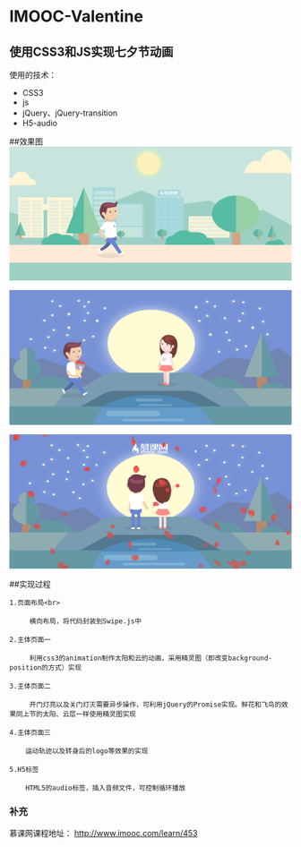 # IMOOC-Valentine
## 使用CSS3和JS实现七夕节动画

使用的技术：
* CSS3
* js
* jQuery、jQuery-transition
* H5-audio

##效果图
![效果图一](https://github.com/SryanZY/IMOOC-Valentine/raw/master/WebContent/images/xiaoguotu1.png)

![效果图二](https://github.com/SryanZY/IMOOC-Valentine/raw/master/WebContent/images/xiaoguotu3.png)

![效果图二](https://github.com/SryanZY/IMOOC-Valentine/raw/master/WebContent/images/xiaoguotu2.png)

##实现过程

```
1.页面布局<br>

     横向布局，将代码封装到Swipe.js中
  
2.主体页面一

     利用css3的animation制作太阳和云的动画，采用精灵图（即改变background-position的方式）实现
     
3.主体页面二

     开门灯亮以及关门灯灭需要异步操作，可利用jQuery的Promise实现。鲜花和飞鸟的效果同上节的太阳、云层一样使用精灵图实现
     
4.主体页面三

    运动轨迹以及转身后的logo等效果的实现
    
5.H5标签

    HTML5的audio标签，插入音频文件，可控制循环播放
```

### 补充


慕课网课程地址： http://www.imooc.com/learn/453
